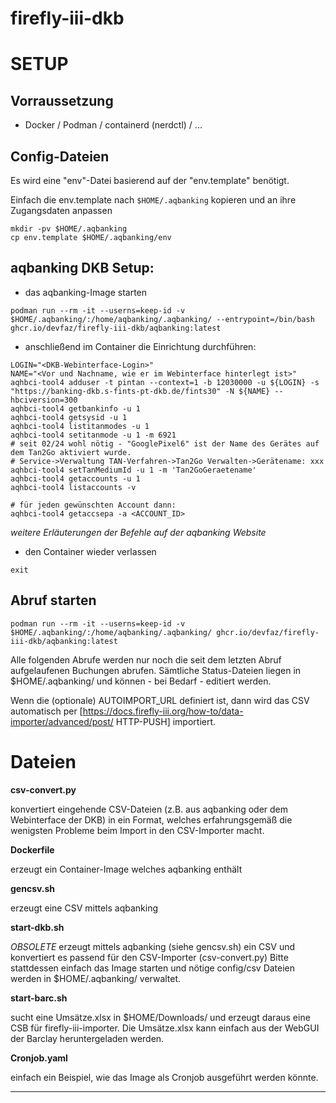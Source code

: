 # firefly-iii-dkb 

# SETUP

## Vorraussetzung

* Docker / Podman / containerd (nerdctl) / ...

## Config-Dateien

Es wird eine "env"-Datei basierend auf der "env.template" benötigt.

Einfach die env.template nach `$HOME/.aqbanking` kopieren und an ihre Zugangsdaten anpassen
```
mkdir -pv $HOME/.aqbanking
cp env.template $HOME/.aqbanking/env
```

## aqbanking DKB Setup:

* das aqbanking-Image starten

```
podman run --rm -it --userns=keep-id -v $HOME/.aqbanking/:/home/aqbanking/.aqbanking/ --entrypoint=/bin/bash ghcr.io/devfaz/firefly-iii-dkb/aqbanking:latest 
```

* anschließend im Container die Einrichtung durchführen:

```
LOGIN="<DKB-Webinterface-Login>"
NAME="<Vor und Nachname, wie er im Webinterface hinterlegt ist>"
aqhbci-tool4 adduser -t pintan --context=1 -b 12030000 -u ${LOGIN} -s "https://banking-dkb.s-fints-pt-dkb.de/fints30" -N ${NAME} --hbciversion=300
aqhbci-tool4 getbankinfo -u 1
aqhbci-tool4 getsysid -u 1
aqhbci-tool4 listitanmodes -u 1
aqhbci-tool4 setitanmode -u 1 -m 6921
# seit 02/24 wohl nötig - "GooglePixel6" ist der Name des Gerätes auf dem Tan2Go aktiviert wurde.
# Service->Verwaltung TAN-Verfahren->Tan2Go Verwalten->Gerätename: xxx
aqhbci-tool4 setTanMediumId -u 1 -m 'Tan2GoGeraetename'
aqhbci-tool4 getaccounts -u 1
aqhbci-tool4 listaccounts -v

# für jeden gewünschten Account dann:
aqhbci-tool4 getaccsepa -a <ACCOUNT_ID>
```
*weitere Erläuterungen der Befehle auf der aqbanking Website*

* den Container wieder verlassen
```
exit
```

## Abruf starten

```
podman run --rm -it --userns=keep-id -v $HOME/.aqbanking/:/home/aqbanking/.aqbanking/ ghcr.io/devfaz/firefly-iii-dkb/aqbanking:latest
```

Alle folgenden Abrufe werden nur noch die seit dem letzten Abruf aufgelaufenen Buchungen abrufen.
Sämtliche Status-Dateien liegen in $HOME/.aqbanking/ und können - bei Bedarf - editiert werden.

Wenn die (optionale) AUTOIMPORT_URL definiert ist, dann wird das CSV automatisch per [https://docs.firefly-iii.org/how-to/data-importer/advanced/post/ HTTP-PUSH] importiert.

# Dateien

**csv-convert.py**

konvertiert eingehende CSV-Dateien (z.B. aus aqbanking oder dem Webinterface der DKB) in ein Format, welches erfahrungsgemäß die wenigsten Probleme beim Import in den CSV-Importer macht.

**Dockerfile**

erzeugt ein Container-Image welches aqbanking enthält

**gencsv.sh**

erzeugt eine CSV mittels aqbanking

**start-dkb.sh**

*OBSOLETE* erzeugt mittels aqbanking (siehe gencsv.sh) ein CSV und konvertiert es passend für den CSV-Importer (csv-convert.py)
Bitte stattdessen einfach das Image starten und nötige config/csv Dateien werden in $HOME/.aqbanking/ verwaltet.

**start-barc.sh**

sucht eine Umsätze.xlsx in $HOME/Downloads/ und erzeugt daraus eine CSB für firefly-iii-importer.
Die Umsätze.xlsx kann einfach aus der WebGUI der Barclay heruntergeladen werden.

**Cronjob.yaml**

einfach ein Beispiel, wie das Image als Cronjob ausgeführt werden könnte.

---
